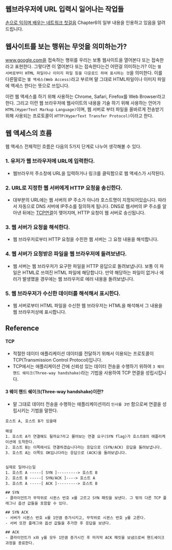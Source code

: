 ## 웹브라우저에 URL 입력시 일어나는 작업들

 [손으로 익히며 배우는 네트워크 첫걸음](http://aladin.kr/p/5ocqG) Chapter6의 일부 내용을 인용하고 있음을 알려드립니다.

## 웹사이트를 보는 행위는 무엇을 의미하는가?
www.google.com을 접속하는 행위를 우리는 보통 웹사이트을 열어본다 또는 접속한라고 표현한다. 그렇다면 이 열어본다 또는 접속한다는건 어떤걸 의미하는가?
이는 `웹 서버로부터 HTML 파일이나 이미지 파일 등을 다운로드 하여 표시하는 것`을 의미한다.
이를 다른말로는 `웹 액세스(Web Access)`라고 부르며 말 그대로 HTML파일이나 이미지 파일에 액세스 한다는 뜻으로 쓰입니다.

이런 웹 액세스를 하기 위해 사용하는 Chrome, Safari, Firefox를 Web Browser라고 한다.
그리고 이런 웹 브라우저에 웹사이트의 내용을 기술 하기 위해 사용하는 언어가 `HTML(HyperText Markup Language)`이며, 웹 서버로 부터 파일을 올바르게 전송받기 위해 사용되는 프로토콜이 `HTTP(HyperText Transfer Protocol)`이라고 한다.

## 웹 액세스의 흐름
웹 액세스 전체적인 흐름은 다음의 5가지 단계로 나누어 생각해볼 수 있다.

### 1.  유저가 웹 브라우저에 URL에 입력한다.
- 웹브라우저 주소창에 URL을 입력하거나 링크를 클릭함으로 웹 액세스가 시작된다.

### 2. URL로 지정한 웹 서버에게 HTTP 요청을 송신한다.
- 대부분의 URL에는 웹 서버의 IP 주소가 아니라 호스트명이 지정되어있습니다. 따라서 자동으로 DNS 서버에 IP주소를 질의하게 됩니다. DNS로 웹서버의 IP 주소를 알아낸 뒤에는 [TCP연결](#tcp)이 맺어지며, HTTP 요청이 웹 서버로 송신됩니다.

### 3. 웹 서버가 요청을 해석한다.
- 웹 브라우저로부터 HTTP 요청을 수힌한 웹 서버는 그 요청 내용을 해석합니다.

### 4. 웹 서버가 요청받은 파일을 웹 브라우저에 돌려보낸다.
- 웹 서버는 웹 브라우저가 요구한 파일을 HTTP 응답으로 돌려보냅니다. 보통 이 파일은 HTML로 쓰여진 HTML 파일에 해당합니다. 만약 해당하는 파일이 없거나 에러가 발생했을 경우에는 웹 브라우저로 에러 내용을 돌려보냅니다.

### 5. 웹 브라우저가 수신한 데이터를 해석해서 표시한다.
- 웹 서버로부터 HTML 파일을 수신한 웹 브라우저는 HTML을 해석해서 그 내용을 웹 브라우저상에 표시합니다.


## Reference
#### TCP
- 적절한 데이터 애플리케이션 데이터를 전달하기 위해서 이용되는 프로토콜이 TCP(Transmission Control Protocol)입니다.
- TCP에서는 애플리케이션 간에 신뢰성 있는 데이터 전송을 수행하기 위하여 `3 웨이 핸드 쉐이크(Three-way handshake)`라는 기법을 사용하여 TCP 연결을 성립시킵니다.

#### 3 웨이 핸드 쉐이크(Three-way handshake)이란?
- 말 그대로 데이터 전송을 수행하는 애플리케이션끼리 `인사를 3번` 함으로써 연결을 성립시키는 기법을 말한다.

```
호스트 A, 호스트 B가 있을때

해설
1. 호스트 A가 연결해도 될까요?라고 물어보는 연결 요구(SYN flag)가 호스트B의 애플리케이션에 도착한다.
2. 호스트 B는 이쪽에서도 연결하겠습니다라는 응답으로 (SYN/ACK) 응답을 돌려보냅니다.
3. 호스트 A는 이쪽도 OK입니다라는 응답으로 (ACK)을 돌려보냅니다.


실제로 일어나는일
1. 호스트 A -----[ SYN ]---------> 호스트 B
2. 호스트 B -----[ SYN/ACK ]----> 호스트 A
3. 호스트 A -----[ ACK ]---------> 호스트 B
```

```
## SYN
- 클라이언트가 무작위로 시퀸스 번호 x를 고르고 SYN 패킷을 보낸다. 그 밖의 다른 TCP 플래그나 옵션 값들을 포함할 수 있다.

## SYN ACK
- 서버가 시퀸스 번호 x를 1만큼 증가시키고, 무작위로 시퀸스 번호 y를 고른다.
- 서버 또한 플래그와 옵션 값들을 추가한 후 응답을 보낸다.

## ACK
- 클라이언트가 x와 y를 모두 1만큼 증가시킨 후 마지막 ACK 패킷을 보냄으로써 핸드셰이크 과정을 종료한다.
```
